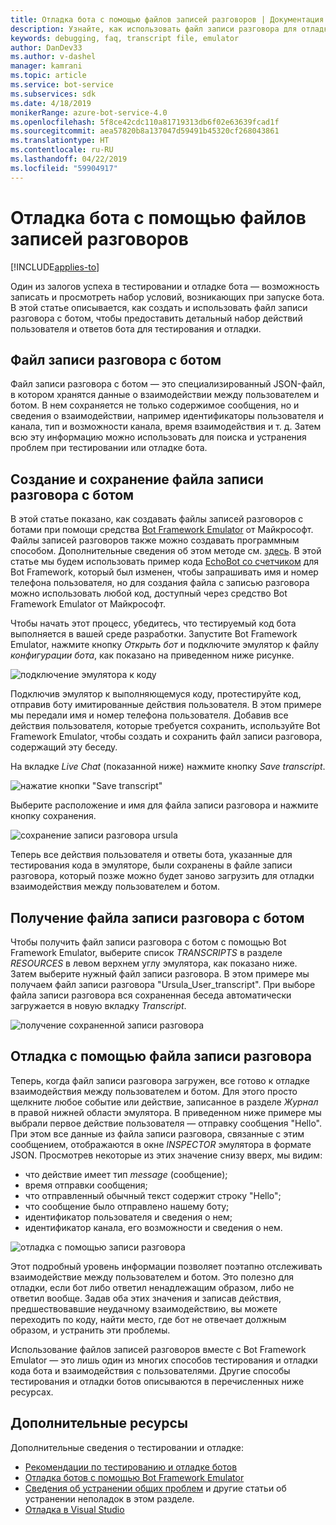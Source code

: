 ```yaml
---
title: Отладка бота с помощью файлов записей разговоров | Документация Майкрософт
description: Узнайте, как использовать файл записи разговора для отладки бота.
keywords: debugging, faq, transcript file, emulator
author: DanDev33
ms.author: v-dashel
manager: kamrani
ms.topic: article
ms.service: bot-service
ms.subservices: sdk
ms.date: 4/18/2019
monikerRange: azure-bot-service-4.0
ms.openlocfilehash: 5f8ce42cdc110a81719313db6f02e63639fcad1f
ms.sourcegitcommit: aea57820b8a137047d59491b45320cf268043861
ms.translationtype: HT
ms.contentlocale: ru-RU
ms.lasthandoff: 04/22/2019
ms.locfileid: "59904917"
---
```

# <a name="debug-your-bot-using-transcript-files"></a>Отладка бота с помощью файлов записей разговоров

[!INCLUDE[applies-to](../includes/applies-to.md)]

Один из залогов успеха в тестировании и отладке бота — возможность записать и просмотреть набор условий, возникающих при запуске бота. В этой статье описывается, как создать и использовать файл записи разговора с ботом, чтобы предоставить детальный набор действий пользователя и ответов бота для тестирования и отладки.

## <a name="the-bot-transcript-file"></a>Файл записи разговора с ботом
Файл записи разговора с ботом — это специализированный JSON-файл, в котором хранятся данные о взаимодействии между пользователем и ботом. В нем сохраняется не только содержимое сообщения, но и сведения о взаимодействии, например идентификаторы пользователя и канала, тип и возможности канала, время взаимодействия и т. д. Затем всю эту информацию можно использовать для поиска и устранения проблем при тестировании или отладке бота. 

## <a name="creatingstoring-a-bot-transcript-file"></a>Создание и сохранение файла записи разговора с ботом
В этой статье показано, как создавать файлы записей разговоров с ботами при помощи средства [Bot Framework Emulator](https://github.com/Microsoft/BotFramework-Emulator) от Майкрософт. Файлы записей разговоров также можно создавать программным способом. Дополнительные сведения об этом методе см. [здесь](./bot-builder-howto-v4-storage.md#blob-transcript-storage). В этой статье мы будем использовать пример кода [EchoBot со счетчиком](https://aka.ms/EchoBot-With-Counter) для Bot Framework, который был изменен, чтобы запрашивать имя и номер телефона пользователя, но для создания файла с записью разговора можно использовать любой код, доступный через средство Bot Framework Emulator от Майкрософт.

Чтобы начать этот процесс, убедитесь, что тестируемый код бота выполняется в вашей среде разработки. Запустите Bot Framework Emulator, нажмите кнопку _Открыть бот_ и подключите эмулятор к файлу _конфигурации бота_, как показано на приведенном ниже рисунке.

![подключение эмулятора к коду](./media/emulator_open_bot_configuration.png)

Подключив эмулятор к выполняющемуся коду, протестируйте код, отправив боту имитированные действия пользователя. В этом примере мы передали имя и номер телефона пользователя. Добавив все действия пользователя, которые требуется сохранить, используйте Bot Framework Emulator, чтобы создать и сохранить файл записи разговора, содержащий эту беседу. 

На вкладке _Live Chat_ (показанной ниже) нажмите кнопку _Save transcript_. 

![нажатие кнопки "Save transcript"](./media/emulator_transcript_save.png)

Выберите расположение и имя для файла записи разговора и нажмите кнопку сохранения.

![сохранение записи разговора ursula](./media/emulator_transcript_saveas_ursula.png)

Теперь все действия пользователя и ответы бота, указанные для тестирования кода в эмуляторе, были сохранены в файле записи разговора, который позже можно будет заново загрузить для отладки взаимодействия между пользователем и ботом.

## <a name="retrieving-a-bot-transcript-file"></a>Получение файла записи разговора с ботом
Чтобы получить файл записи разговора с ботом с помощью Bot Framework Emulator, выберите список _TRANSCRIPTS_ в разделе _RESOURCES_ в левом верхнем углу эмулятора, как показано ниже. Затем выберите нужный файл записи разговора. В этом примере мы получаем файл записи разговора "Ursula_User_transcript". При выборе файла записи разговора вся сохраненная беседа автоматически загружается в новую вкладку _Transcript_.

![получение сохраненной записи разговора](./media/emulator_transcript_retrieve.png)

## <a name="debug-using-transcript-file"></a>Отладка с помощью файла записи разговора
Теперь, когда файл записи разговора загружен, все готово к отладке взаимодействия между пользователем и ботом. Для этого просто щелкните любое событие или действие, записанное в разделе _Журнал_ в правой нижней области эмулятора. В приведенном ниже примере мы выбрали первое действие пользователя — отправку сообщения "Hello". При этом все данные из файла записи разговора, связанные с этим сообщением, отображаются в окне _INSPECTOR_ эмулятора в формате JSON. Просмотрев некоторые из этих значение снизу вверх, мы видим:
* что действие имеет тип _message_ (сообщение);
* время отправки сообщения;
* что отправленный обычный текст содержит строку "Hello";
* что сообщение было отправлено нашему боту;
* идентификатор пользователя и сведения о нем;
* идентификатор канала, его возможности и сведения о нем.

![отладка с помощью записи разговора](./media/emulator_transcript_debug.png)

Этот подробный уровень информации позволяет поэтапно отслеживать взаимодействие между пользователем и ботом. Это полезно для отладки, если бот либо ответил ненадлежащим образом, либо не ответил вообще. Задав оба этих значения и записав действия, предшествовавшие неудачному взаимодействию, вы можете переходить по коду, найти место, где бот не отвечает должным образом, и устранить эти проблемы.

Использование файлов записей разговоров вместе с Bot Framework Emulator — это лишь один из многих способов тестирования и отладки кода бота и взаимодействия с пользователями. Другие способы тестирования и отладки ботов описываются в перечисленных ниже ресурсах.

## <a name="additional-resources"></a>Дополнительные ресурсы

Дополнительные сведения о тестировании и отладке:

* [Рекомендации по тестированию и отладке ботов](./bot-builder-testing-debugging.md)
* [Отладка ботов с помощью Bot Framework Emulator](../bot-service-debug-emulator.md)
* [Сведения об устранении общих проблем](../bot-service-troubleshoot-bot-configuration.md) и другие статьи об устранении неполадок в этом разделе.
* [Отладка в Visual Studio](https://docs.microsoft.com/en-us/visualstudio/debugger/index)
